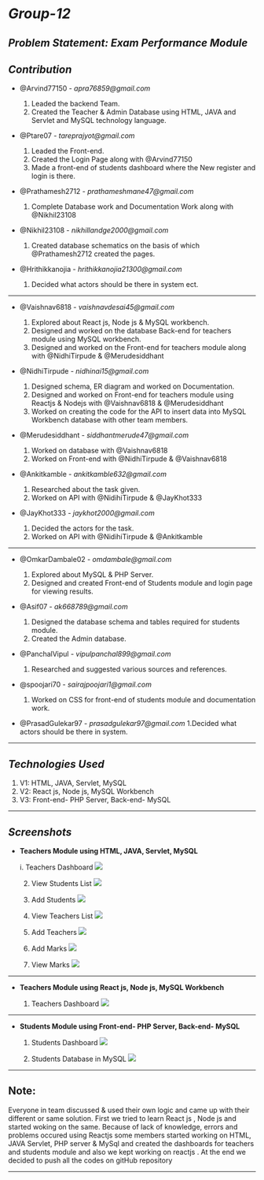 # _Group-12_

## _Problem Statement: Exam Performance Module_

## **_Contribution_**
- @Arvind77150 - _apra76859@gmail.com_
   1. Leaded the backend Team.
   2. Created the Teacher & Admin Database using HTML, JAVA and Servlet and MySQL technology language.

- @Ptare07 - _tareprajyot@gmail.com_
   1. Leaded the Front-end.
   2. Created the Login Page along with @Arvind77150
   3. Made a front-end of students dashboard where the New register and login is there.

- @Prathamesh2712 - _prathameshmane47@gmail.com_
   1. Complete Database work and Documentation Work along with @Nikhil23108
   
- @Nikhil23108 - _nikhillandge2000@gmail.com_
   1. Created database schematics on the basis of which @Prathamesh2712 created the pages.

- @Hrithikkanojia - _hrithikkanojia21300@gmail.com_
   1. Decided what actors should be there in system ect.

---

- @Vaishnav6818 - _vaishnavdesai45@gmail.com_
   1. Explored about React js, Node js & MySQL workbench.
   2. Designed and worked on the database Back-end for teachers module using MySQL workbench.
   3. Designed and worked on the Front-end for teachers module along with @NidhiTirpude & @Merudesiddhant 
   
- @NidhiTirpude - _nidhinai15@gmail.com_
   1. Designed schema, ER diagram and worked on Documentation.
   2. Designed and worked on Front-end for teachers module using Reactjs & Nodejs with @Vaishnav6818 & @Merudesiddhant 
   3. Worked on creating the code for the API to insert data into MySQL Workbench database with other team members.
   
- @Merudesiddhant - _siddhantmerude47@gmail.com_
   1. Worked on database with @Vaishnav6818 
   2. Worked on Front-end with @NidhiTirpude & @Vaishnav6818

- @Ankitkamble - _ankitkamble632@gmail.com_
   1. Researched about the task given.
   2. Worked on API with @NidihiTirpude & @JayKhot333

- @JayKhot333 - _jaykhot2000@gmail.com_
   1. Decided the actors for the task.
   2. Worked on API with @NidihiTirpude & @Ankitkamble

---

- @OmkarDambale02 - _omdambale@gmail.com_
   1. Explored about MySQL & PHP Server.
   2. Designed and created Front-end of Students module and login page for viewing results.

- @Asif07 - _ak668789@gmail.com_
   1. Designed the database schema and tables required for students module.
   2. Created the Admin database.
   
- @PanchalVipul - _vipulpanchal899@gmail.com_
   1. Researched and suggested various sources and references.

- @spoojari70 - _sairajpoojari1@gmail.com_
   1. Worked on CSS for front-end of students module and documentation work.
   
- @PrasadGulekar97 - _prasadgulekar97@gmail.com_
   1.Decided what actors should be there in system.
  
---

## **_Technologies Used_**
1. V1: HTML, JAVA, Servlet, MySQL
2. V2: React js, Node js, MySQL Workbench
3. V3: Front-end- PHP Server, Back-end- MySQL

---

## **_Screenshots_**
- **Teachers Module using HTML, JAVA, Servlet, MySQL**
   
   i. Teachers Dashboard
 ![](Images/TeachersDashboard.jpeg)

   2. View Students List
![](Images/StudentList.jpeg)
   
   3. Add Students
![](Images/AddNewStudent.jpeg)

   4. View Teachers List
![](Images/TeachersList.jpeg)

   5. Add Teachers
![](Images/AddNewTeacher.jpeg)

   6. Add Marks
![](Images/AddNewMarks.jpeg)

   7. View Marks
![](Images/ListofMarks.jpeg)

---

- **Teachers Module using React js, Node js, MySQL Workbench**

   1. Teachers Dashboard
![](Images/TeachersDashboardReactjs.PNG)

---

- **Students Module using Front-end- PHP Server, Back-end- MySQL**
   
   1. Students Dashboard
![](Images/StudentsModule.png)

   2. Students Database in MySQL
![](Images/database.png)

---

## **Note:**
Everyone in team discussed & used their own logic and came up with their different or same solution. First we tried to learn React js , Node js and started woking on the same. Because of lack of knowledge, errors and problems occured using Reactjs some members started working on HTML, JAVA Servlet, PHP server & MySql and created the dashboards for teachers and students module and also we kept working on reactjs . At the end we decided to push all the codes on gitHub repository

---
